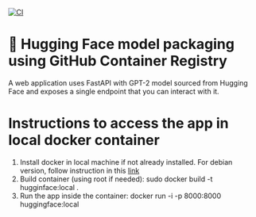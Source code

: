 
[![CI](https://github.com/Adeemy/huggingface-ghcr/actions/workflows/main.yml/badge.svg)](https://github.com/Adeemy/huggingface-ghcr/actions/workflows/main.yml)

# 🤗 Hugging Face model packaging using GitHub Container Registry

A web application uses FastAPI with GPT-2 model sourced from Hugging Face and exposes a single endpoint that you can interact with it.

# Instructions to access the app in local docker container
1. Install docker in local machine if not already installed. For debian version, follow instruction in this [link](https://docs.docker.com/engine/install/debian/#install-using-the-repository)
2. Build container (using root if needed): sudo docker build -t hugginface:local . 
3. Run the app inside the container: docker run -i -p 8000:8000 huggingface:local

